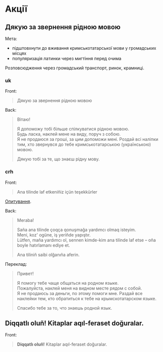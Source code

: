 # Акції

## Дякую за звернення рідною мовою

Мета:

  - підштовхнути до вживання кримськотатарської мови у громадських місцях
  - популяризація латинки через мигтіння перед очима

Розповсюдження через громадський транспорт, ринок, крамниці.

### uk

Front:

> Дякую за звернення рідною мовою

Back:

> Вітаю!
>
> Я допоможу тобі більше спілкуватися рідною мовою.  
> Будь ласка, наклей мене на виду, поруч з собою.  
> Я не продаюся за гроші, за цим допоможи мені. Роздай всі наліпки тим, хто звернувся до тебе кримськотатарською (українською) мовою.
>
> Дякую тобі за те, що знаєш рідну мову.

### crh

Front:

> Ana tilinde laf etkeniñiz içün teşekkürler

[Опитування](https://goo.gl/forms/CZhLLtiOyhMrOqmv2).

Back:

> Meraba!
>
> Saña ana tilinde çoqça qonuşmağa yardımcı olmaq isteyim.  
> Meni, koz' ogüne, iş yeriñde yapıştır.  
> Lütfen, maña yardımcı ol, sennen kimde-kim ana tilinde laf etse – oña boyle hatırlamanı ediye et.
>
> Ana tiliniñ saibi olğanıña aferin.


Переклад:

> Привет!
>
> Я помогу тебе чаще общаться на родном языке.  
> Пожалуйста, наклей меня на видном месте рядом с собой.  
> Я не продаюсь за деньги, по этому помоги мне. Раздай все наклейки тем, кто обратиться к тебе на крымскотатарском языке.
>
> Спасибо тебе за то, что знаешь родной язык.

## Diqqatlı oluñ! Kitaplar aqıl-feraset doğuralar.

Front:

> **Diqqatlı oluñ!** Kitaplar aqıl-feraset doğuralar.
